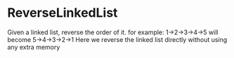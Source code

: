 # ReverseLinkedList
Given a linked list, reverse the order of it. 
for example: 1->2->3->4->5 will become 5->4->3->2->1 
Here we reverse the linked list directly without using any extra memory

